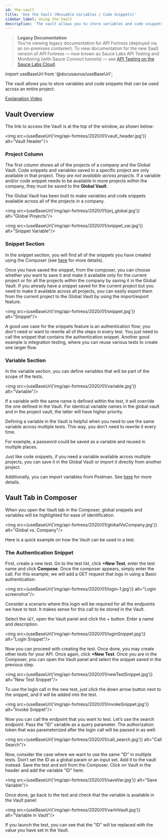 ```yaml
---
id: the-vault
title: 'Use the Vault (Resuable Variables / Code Snippets)'
sidebar_label: Using the Vault
description: 'The vault allows you to store variables and code snippets that can be used across an entire project.'
---
```


<head>
  <meta name="robots" content="noindex" />
</head>

> **Legacy Documentation**<br/>You're viewing legacy documentation for API Fortress (deployed via an on-premises container). To view documentation for the new SaaS version of API Fortress &#8212; now known as Sauce Labs API Testing and Monitoring (with Sauce Connect tunnels) &#8212; see [API Testing on the Sauce Labs Cloud](/api-testing/).

import useBaseUrl from '@docusaurus/useBaseUrl';

The vault allows you to store variables and code snippets that can be used across an entire project.

[Explanation Video](https://www.youtube.com/watch?v=cBNMi30Fj9Q)

## Vault Overview

The link to access the Vault is at the top of the window, as shown below:

<img src={useBaseUrl('img/api-fortress/2020/01/vault_header.jpg')} alt="Vault Header"/>

### Project Column

The first column shows all of the projects of a company and the Global Vault. Code snippets and variables saved in a specific project are only available in that project. _They are not available across projects._ If a variable and/or code snippet needs to be available in more projects within the company, they must be saved to the **Global Vault**.

The Global Vault has been built to make variables and code snippets available across all of the projects in a company.

<img src={useBaseUrl('img/api-fortress/2020/01/prj_global.jpg')} alt="Global Projects"/>

<img src={useBaseUrl('img/api-fortress/2020/01/snippet_var.jpg')} alt="Snippet Variable"/>

### Snippet Section

In the snippet section, you will find all of the snippets you have created using the Composer (see [here](/api-testing/on-prem/reference/composer-snippets) for more details).

Once you have saved the snippet, from the composer, you can choose whether you want to save it and make it available only for the current project or for all the projects within the company by saving it in the Global Vault. If you already have a snippet saved for the current project but you need to make it available across all projects, you can easily export them from the current project to the Global Vault by using the import/export feature.

<img src={useBaseUrl('img/api-fortress/2020/01/snippet.jpg')} alt="Snippet"/>

A good use case for the snippets feature is an authentication flow; you don't need or want to rewrite all of the steps in every test. You just need to call the snippet that contains the authentication snippet. Another good example is integration testing, where you can reuse various tests to create one larger flow.

### Variable Section

In the variable section, you can define variables that will be part of the scope of the tests.

<img src={useBaseUrl('img/api-fortress/2020/01/variable.jpg')} alt="Variable"/>

If a variable with the same name is defined within the test, it will override the one defined in the Vault. For identical variable names in the global vault and in the project vault, the latter will have higher priority.

Defining a variable in the Vault is helpful when you need to use the same variable across multiple tests. This way, you don't need to rewrite it every time.

For example, a password could be saved as a variable and reused in multiple places.

Just like code snippets, if you need a variable available across multiple projects, you can save it in the Global Vault or import it directly from another project.

Additionally, you can import variables from Postman. See [here](/api-testing/on-prem/quick-start/importing-postman-collections/) for more details.

## Vault Tab in Composer

When you open the Vault tab in the Composer, global snippets and variables will be highlighted for ease of identification.

<img src={useBaseUrl('img/api-fortress/2020/01/globalVsCompany.jpg')} alt="Global vs. Company"/>

Here is a quick example on how the Vault can be used in a test.

### The Authentication Snippet

First, create a new test. Go to the test list, click **+New Test**, enter the test name and click **Compose**. Once the composer appears, simply enter the call. For this example, we will add a GET request that logs in using a Basic authentication:

<img src={useBaseUrl('img/api-fortress/2020/01/login-1.jpg')} alt="Login screenshot"/>

Consider a scenario where this login will be required for all the endpoints we have to test. It makes sense for this call to be stored in the Vault.

Select the `GET`, open the Vault panel and click the + button. Enter a name and description.

<img src={useBaseUrl('img/api-fortress/2020/01/loginSnippet.jpg')} alt="Login Snippet"/>

Now you can proceed with creating the test. Once done, you may create other tests for your API. Once again, click **+New Test**. Once you are in the Composer, you can open the Vault panel and select the snippet saved in the previous step.

<img src={useBaseUrl('img/api-fortress/2020/01/newTestSnippet.jpg')} alt="New Test Snippet"/>

To use the login call in the new test, just click the down arrow button next to the snippet, and it will be added into the test.

<img src={useBaseUrl('img/api-fortress/2020/01/invokeSnippet.jpg')} alt="Invoke Snippet"/>

Now you can call the endpoint that you want to test. Let’s use the search endpoint. Pass the ”ID” variable as a query parameter. The authorization token that was parameterized after the login call will be passed in as well:

<img src={useBaseUrl('img/api-fortress/2020/01/call_search.jpg')} alt="Call Search"/>

Now, consider the case where we want to use the same ”ID” in multiple tests. Don’t set the ID as a global param or an input set. Add it to the vault instead. Save the test and exit from the Composer. Click on Vault in the header and add the variable ”ID” here:

<img src={useBaseUrl('img/api-fortress/2020/01/saveVar.jpg')} alt="Save Variable"/>

Once done, go back to the test and check that the variable is available in the Vault panel:

<img src={useBaseUrl('img/api-fortress/2020/01/varInVault.jpg')} alt="Variable in Vault"/>

If you launch the test, you can see that the ”ID” will be replaced with the value you have set in the Vault.
